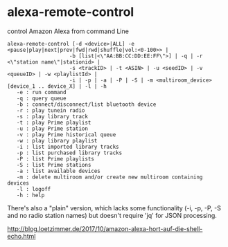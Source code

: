 # alexa-remote-control
control Amazon Alexa from command Line

```
alexa-remote-control [-d <device>|ALL] -e <pause|play|next|prev|fwd|rwd|shuffle|vol:<0-100>> |
                    -b [list|<\"AA:BB:CC:DD:EE:FF\">] | -q | -r <\"station name\"|stationid> |
                    -s <trackID> | -t <ASIN> | -u <seedID> | -v <queueID> | -w <playlistId> |
                    -i | -p | -a | -P | -S | -m <multiroom_device> [device_1 .. device_X] | -l | -h
   -e : run command
   -q : query queue
   -b : connect/disconnect/list bluetooth device
   -r : play tunein radio
   -s : play library track
   -t : play Prime playlist
   -u : play Prime station
   -v : play Prime historical queue
   -w : play library playlist
   -i : list imported library tracks
   -p : list purchased library tracks
   -P : list Prime playlists
   -S : list Prime stations
   -a : list available devices
   -m : delete multiroom and/or create new multiroom containing devices
   -l : logoff
   -h : help
```
 
There's also a "plain" version, which lacks some functionality (-i, -p, -P, -S and no radio station names) but doesn't require 'jq' for JSON processing.

http://blog.loetzimmer.de/2017/10/amazon-alexa-hort-auf-die-shell-echo.html



